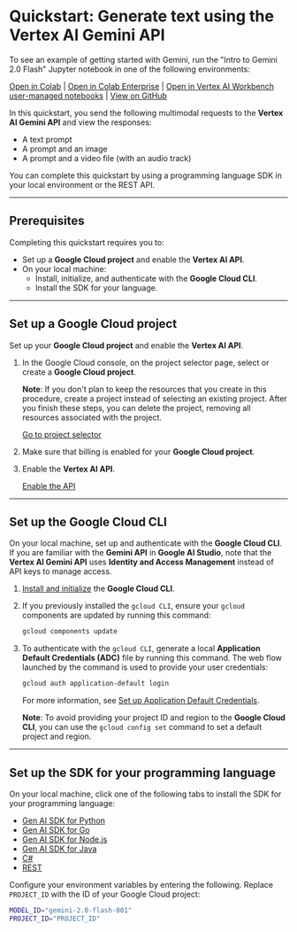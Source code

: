 # Quickstart: Generate text using the Vertex AI Gemini API

To see an example of getting started with Gemini, run the "Intro to Gemini 2.0 Flash" Jupyter notebook in one of the following environments:

[Open in Colab](https://colab.research.google.com/github/GoogleCloud/vertex-ai-samples/blob/main/notebooks/community/generative_ai/intro_gemini_2_0_flash.ipynb) | [Open in Colab Enterprise](https://console.cloud.google.com/vertex-ai/colab/kernels/new?template=https://github.com/GoogleCloud/vertex-ai-samples/blob/main/notebooks/community/generative_ai/intro_gemini_2_0_flash.ipynb) | [Open in Vertex AI Workbench user-managed notebooks](https://console.cloud.google.com/vertex-ai/workbench/user-managed/create?create_notebook_url=https://github.com/GoogleCloud/vertex-ai-samples/blob/main/notebooks/community/generative_ai/intro_gemini_2_0_flash.ipynb) | [View on GitHub](https://github.com/GoogleCloud/vertex-ai-samples/blob/main/notebooks/community/generative_ai/intro_gemini_2_0_flash.ipynb)

In this quickstart, you send the following multimodal requests to the **Vertex AI Gemini API** and view the responses:

* A text prompt
* A prompt and an image
* A prompt and a video file (with an audio track)

You can complete this quickstart by using a programming language SDK in your local environment or the REST API.

---

## Prerequisites

Completing this quickstart requires you to:

* Set up a **Google Cloud project** and enable the **Vertex AI API**.
* On your local machine:
    * Install, initialize, and authenticate with the **Google Cloud CLI**.
    * Install the SDK for your language.

---

## Set up a Google Cloud project

Set up your **Google Cloud project** and enable the **Vertex AI API**.

1.  In the Google Cloud console, on the project selector page, select or create a **Google Cloud project**.

    **Note**: If you don't plan to keep the resources that you create in this procedure, create a project instead of selecting an existing project. After you finish these steps, you can delete the project, removing all resources associated with the project.

    [Go to project selector](https://console.cloud.google.com/projectselector)

2.  Make sure that billing is enabled for your **Google Cloud project**.

3.  Enable the **Vertex AI API**.

    [Enable the API](https://console.cloud.google.com/flows/enableapi?apiid=aiplatform.googleapis.com)

---

## Set up the Google Cloud CLI

On your local machine, set up and authenticate with the **Google Cloud CLI**. If you are familiar with the **Gemini API** in **Google AI Studio**, note that the **Vertex AI Gemini API** uses **Identity and Access Management** instead of API keys to manage access.

1.  [Install and initialize](https://cloud.google.com/sdk/docs/install) the **Google Cloud CLI**.

2.  If you previously installed the `gcloud CLI`, ensure your `gcloud` components are updated by running this command:

    ```bash
    gcloud components update
    ```

3.  To authenticate with the `gcloud CLI`, generate a local **Application Default Credentials (ADC)** file by running this command. The web flow launched by the command is used to provide your user credentials:

    ```bash
    gcloud auth application-default login
    ```

    For more information, see [Set up Application Default Credentials](https://cloud.google.com/docs/authentication/provide-credentials-adc).

    **Note**: To avoid providing your project ID and region to the **Google Cloud CLI**, you can use the `gcloud config set` command to set a default project and region.

---

## Set up the SDK for your programming language

On your local machine, click one of the following tabs to install the SDK for your programming language:

* [Gen AI SDK for Python](https://cloud.google.com/vertex-ai/docs/generative-ai/learn/sdk-overview#python)
* [Gen AI SDK for Go](https://cloud.google.com/vertex-ai/docs/generative-ai/learn/sdk-overview#go)
* [Gen AI SDK for Node.js](https://cloud.google.com/vertex-ai/docs/generative-ai/learn/sdk-overview#nodejs)
* [Gen AI SDK for Java](https://cloud.google.com/vertex-ai/docs/generative-ai/learn/sdk-overview#java)
* [C#](https://cloud.google.com/dotnet/docs/reference/Google.Cloud.AIPlatform.V1/latest/overview)
* [REST](https://cloud.google.com/vertex-ai/docs/generative-ai/learn/sdk-overview#rest)

Configure your environment variables by entering the following. Replace `PROJECT_ID` with the ID of your Google Cloud project:

```bash
MODEL_ID="gemini-2.0-flash-001"
PROJECT_ID="PROJECT_ID"
